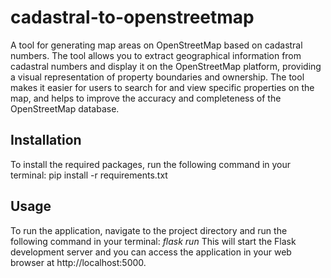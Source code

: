 # cadastral-to-openstreetmap
A tool for generating map areas on OpenStreetMap based on cadastral numbers. The tool allows you to extract geographical information from cadastral numbers and display it on the OpenStreetMap platform, providing a visual representation of property boundaries and ownership. The tool makes it easier for users to search for and view specific properties on the map, and helps to improve the accuracy and completeness of the OpenStreetMap database.

## Installation

To install the required packages, run the following command in your terminal:
pip install -r requirements.txt

## Usage

To run the application, navigate to the project directory and run the following command in your terminal: <i>flask run</i>
This will start the Flask development server and you can access the application in your web browser at http://localhost:5000.

